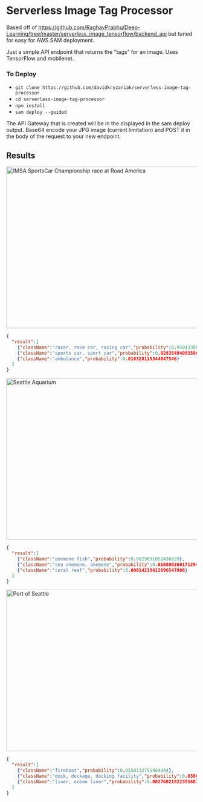 # Serverless Image Tag Processor
Based off of https://github.com/RaghavPrabhu/Deep-Learning/tree/master/serverless_image_tensorflow/backend_api but tuned for easy for AWS SAM deployment.

Just a simple API endpoint that returns the "tags" for an image. Uses TensorFlow and mobilenet.

### To Deploy
- `git clone https://github.com/davidkryzaniak/serverless-image-tag-processor`
- `cd serverless-image-tag-processor`
- `npm install`
- `sam deploy --guided`

The API Gateway that is created will be in the displayed in the sam deploy output. Base64 encode your JPG image (current limitation) and POST it in the body of the request to your new endpoint.

## Results
<a href="https://www.flickr.com/photos/dave_kz/28223945764/in/datetaken/"><img src="https://live.staticflickr.com/8860/28223945764_abcf711503_z.jpg" width="640" height="427" alt="IMSA SportsCar Championship race at Road America"></a>
```JSON 
{
  "result":[
    {"className":"racer, race car, racing car","probability":0.9504339694976807},
    {"className":"sports car, sport car","probability":0.028354940935969353},
    {"className":"ambulance","probability":0.018328115344047546}
  ]
}
```

<a href="https://www.flickr.com/photos/dave_kz/21075440363/in/datetaken/" title="Seattle Aquarium"><img src="https://live.staticflickr.com/5681/21075440363_20453a1f28_z.jpg" width="640" height="427" alt="Seattle Aquarium"></a>
```JSON 
{
  "result":[
    {"className":"anemone fish","probability":0.9829691052436829},
    {"className":"sea anemone, anemone","probability":0.016800260171294212},
    {"className":"coral reef","probability":0.00014219412696547806}
  ]
}
```

<a href="https://www.flickr.com/photos/dave_kz/21507090770/in/datetaken/" title="Port of Seattle"><img src="https://live.staticflickr.com/5633/21507090770_49e79bb186_z.jpg" width="640" height="427" alt="Port of Seattle"></a>
```JSON 
{
  "result":[
    {"className":"fireboat","probability":0.9550132751464844},
    {"className":"dock, dockage, docking facility","probability":0.03869175910949707},
    {"className":"liner, ocean liner","probability":0.002760218223556876}
  ]
}
```
